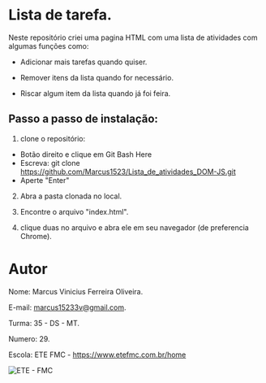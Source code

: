 # Lista de tarefa.
Neste repositório criei uma pagina HTML com uma lista de atividades com algumas funções como:
* Adicionar mais tarefas quando quiser.

* Remover itens da lista quando for necessário.

* Riscar algum item da lista quando já foi feira.


## Passo a passo de instalação:
1. clone o repositório:
 * Botão direito e clique em Git Bash Here
 * Escreva: git clone https://github.com/Marcus1523/Lista_de_atividades_DOM-JS.git
 * Aperte "Enter"

2. Abra a pasta clonada no local.

3. Encontre o arquivo "index.html".

2. clique duas no arquivo e abra ele em seu navegador (de preferencia Chrome).

# Autor
Nome: Marcus Vinicius Ferreira Oliveira.

E-mail: marcus15233v@gmail.com.

Turma: 35 - DS - MT.

Numero: 29.

Escola: ETE FMC - https://www.etefmc.com.br/home

![ETE - FMC](https://user-images.githubusercontent.com/79937675/123857537-cc89bd00-d8f8-11eb-8cf2-78a4211986ef.png)

